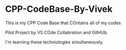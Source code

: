 # CPP-CodeBase-By-Vivek
This is my CPP Code Base that COntains all of my codes

Pilot Project by VS COde Collabration and GitHUb.

I'm learning these techniologies simultaneously.
